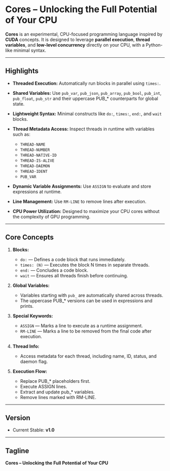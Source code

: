 # Cores – Unlocking the Full Potential of Your CPU

**Cores** is an experimental, CPU-focused programming language inspired by **CUDA** concepts. It is designed to leverage **parallel execution**, **thread variables**, and **low-level concurrency** directly on your CPU, with a Python-like minimal syntax.

---

## Highlights

- **Threaded Execution:** Automatically run blocks in parallel using `times:`.
- **Shared Variables:** Use `pub_var`, `pub_json`, `pub_array`, `pub_bool`, `pub_int`, `pub_float`, `pub_str` and their uppercase PUB\_\* counterparts for global state.
- **Lightweight Syntax:** Minimal constructs like `do:`, `times:`, `end:`, and `wait` blocks.
- **Thread Metadata Access:** Inspect threads in runtime with variables such as:

  - `THREAD-NAME`
  - `THREAD-NUMBER`
  - `THREAD-NATIVE-ID`
  - `THREAD-IS-ALIVE`
  - `THREAD-DAEMON`
  - `THREAD-IDENT`
  - `PUB_VAR`

- **Dynamic Variable Assignments:** Use `ASSIGN` to evaluate and store expressions at runtime.
- **Line Management:** Use `RM-LINE` to remove lines after execution.
- **CPU Power Utilization:** Designed to maximize your CPU cores without the complexity of GPU programming.

---

## Core Concepts

1. **Blocks:**

   - `do:` — Defines a code block that runs immediately.
   - `times: (N)` — Executes the block N times in separate threads.
   - `end:` — Concludes a code block.
   - `wait` — Ensures all threads finish before continuing.

2. **Global Variables:**

   - Variables starting with `pub_` are automatically shared across threads.
   - The uppercase PUB\_\* versions can be used in expressions and prints.

3. **Special Keywords:**

   - `ASSIGN` — Marks a line to execute as a runtime assignment.
   - `RM-LINE` — Marks a line to be removed from the final code after execution.

4. **Thread Info:**

   - Access metadata for each thread, including name, ID, status, and daemon flag.

5. **Execution Flow:**

   - Replace PUB\_\* placeholders first.
   - Execute ASSIGN lines.
   - Extract and update pub\_\* variables.
   - Remove lines marked with RM-LINE.

---

## Version

- Current Stable: **v1.0**

---

## Tagline

**Cores – Unlocking the Full Potential of Your CPU**

